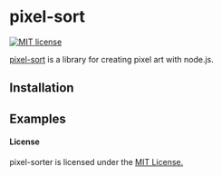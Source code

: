 # pixel-sort
[![MIT license](http://img.shields.io/badge/license-MIT-brightgreen.svg)](http://opensource.org/licenses/MIT)

[pixel-sort](https://www.npmjs.com/package/pixel-sort/) is a library for creating pixel art with node.js.


## Installation
## Examples
#### License
pixel-sorter is licensed under the [MIT License.](https://github.com/schulke-214/pixel-sort/blob/master/LICENSE)